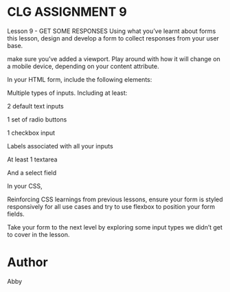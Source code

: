 # CLG ASSIGNMENT 9
Lesson 9 - GET SOME RESPONSES
Using what you’ve learnt about forms this lesson, design and develop a form to collect responses from your user base. 

make sure you’ve added a viewport. Play around with how it will change on a mobile device, depending on your content attribute.
    

In your HTML form, include the following elements: 

Multiple types of inputs. Including at least:

2 default text inputs

1 set of radio buttons

1 checkbox input

Labels associated with all your inputs

At least 1 textarea

And a select field

In your CSS, 


Reinforcing CSS learnings from previous lessons, ensure your form is styled responsively for all use cases and try to use flexbox to position your form fields.

Take your form to the next level by exploring some input types we didn’t get to cover in the lesson.


# Author
Abby

